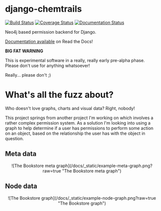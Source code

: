 # django-chemtrails

[![Build Status](https://travis-ci.org/inonit/django-chemtrails.svg?branch=master)](https://travis-ci.org/inonit/django-chemtrails)
[![Coverage Status](https://coveralls.io/repos/github/inonit/django-chemtrails/badge.svg?branch=master)](https://coveralls.io/github/inonit/django-chemtrails?branch=master)
[![Documentation Status](https://readthedocs.org/projects/django-chemtrails/badge/?version=latest)](http://django-chemtrails.readthedocs.io/en/latest/?badge=latest)

Neo4j based permission backend for Django.

[Documentation available](http://django-chemtrails.rtfd.io/>) on Read the Docs!

**BIG FAT WARNING**

This is experimental software in a really, really early pre-alpha phase.
Please don't use for anything whatsoever!

Really... please don't ;)


# What's all the fuzz about?
Who doesn't love graphs, charts and visual data? Right, nobody!

This project springs from another project I'm working on which involves
a rather complex permission system. As a solution I'm looking into
using a graph to help determine if a user has permissions to perform
some action on an object, based on the relationship the user has with
the object in question.

## Meta data

<p align="center">
![The Bookstore meta graph](/docs/_static/example-meta-graph.png?raw=true "The Bookstore meta graph")
</p>


## Node data

<p align="center">
![The Bookstore graph](/docs/_static/example-node-graph.png?raw=true "The Bookstore graph")
</p>
